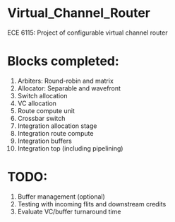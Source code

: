 # Virtual_Channel_Router
ECE 6115: Project of configurable virtual channel router

# Blocks completed:
1. Arbiters: Round-robin and matrix
2. Allocator: Separable and wavefront
3. Switch allocation
4. VC allocation
5. Route compute unit
6. Crossbar switch
7. Integration allocation stage
8. Integration route compute
9. Integration buffers
10. Integration top (including pipelining)

# TODO:
1. Buffer management (optional)
2. Testing with incoming flits and downstream credits
3. Evaluate VC/buffer turnaround time
